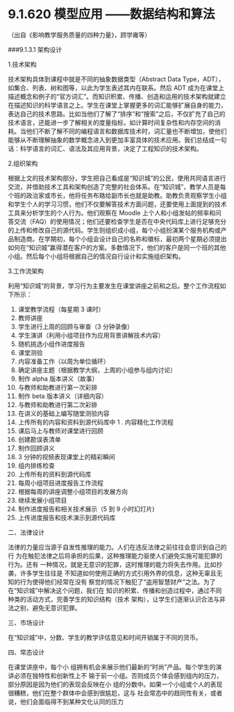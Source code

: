 # 9.1.620 模型应用 ——数据结构和算法
（出自《影响教学服务质量的四种力量》，顾学雍等）

###9.1.3.1 架构设计

1.技术架构

技术架构具体到课程中就是不同的抽象数据类型（Abstract Data Type，ADT），如集合、列表、树和图等，以此为学生表述其内在联系。然后 ADT 成为在课堂上描述概念和例子的“官方词汇”。而知识积累、传播、创造和运用的技术架构就建立在描述知识的科学语言之上。学生在课堂上掌握更多的词汇能够扩展自身的能力，表达自己的技术思路。比如当他们了解了“排序”和“搜索”之后，不仅扩充了自己的技术语言，还能进一步了解相关的度量指标，如计算时间复杂性和内存空间的消耗。当他们不断了解不同的编程语言和数据库技术时，词汇量也不断增加，使他们能够从不断理解抽象的数学概念进入到更加丰富具体的技术应用。我们总结成一句话：科学语言的词汇、语法及其应用背景，决定了工程知识的技术架构。

2.组织架构

根据上文的技术架构部分，学生把自己看成是“知识城”的公民，使用共同语言进行交流，并借助技术工具和架构创造了完整的社会体系。在“知识城”，教学人员是每个班的政治家或市长，他将任务布臵给副市长也就是助教。助教负责观察学生小组和学生个人的学习习惯，他们不仅要解答技术方面问题，还要使用上面提到的技术工具来分析学生的个人行为。他们观察在 Moodle 上个人和小组发帖的频率和问答交流（FAQ）的使用情况；他们还要检查学生是否在中央代码库上进行足够充分的上传和修改自己的源代码。学生则组织成小组，每个小组扮演某个服务机构或产品制造商。在学期初，每个小组会设计自己的名称和徽标，最初两个星期必须提出如何在“知识城”赢得潜在客户的方案。多数情况下，他们的客户是同一个班的其他小组。然后每个小组将根据自己的情况自行设计和实施组织架构。


3.工作流架构

利用“知识城”的背景，学习行为主要发生在课堂讲座之前和之后。整个工作流程如下所示：
1. 课堂教学流程（每星期 3 课时）
1. 教师讲座
1. 学生进行上周的回顾与审查（3 分钟录像）
1. 学生演讲（利用小组项目作为应用背景讲解技术内容）
1. 随机挑选小组作进度报告
1. 课堂测验
1. 内容准备工作（以周为单位循环）
1. 确定讲座主题（根据教学大纲，上周的小组参与组内讨论）
1. 制作 alpha 版本讲义（故事）
1. 与教师和助教进行第一次彩排
1. 制作 beta 版本讲义（详细内容）
1. 与教师和助教进行第二次彩排
1. 在讲义的基础上编写随堂测验内容
1. 上传所有的内容和资料到源代码库中
1 . 内容精化工作流程
1. 课后马上与教师对课堂进行回顾
1. 创建勘误表清单
1. 制作回顾讲义
1. 3 分钟的视频表现课堂上的精彩瞬间
1. 组内排练检查
1. 上传所有的资料到源代码库
1. 每周小组项目进度报告工作流程
1. 根据每周的讲座调整小组项目的发展方向
1. 继续发展小组项目
1. 制作进度报告和相关技术展示（5 到 9 小时幻灯片)
1. 上传进度报告和技术演示到源代码库


二、法律设计

法律的力量应当源于自发性推理的能力。人们在违反法律之前往往会意识到自己的行
为在触犯法律之后将承担的后果，这种推理能力驱使人们避免实施可能犯罪的行为。还有
一种情况，就是无意识的犯罪，这时推理的能力将失去作用。比如抄袭，许多学生往往是
不知道如何使用正确的方式引用外界的信息，这种无辜且无知的行为使得他们经常在没有
察觉的情况下触犯了“盗用智慧财产”之法。为了在“知识城”中解决这个问题，我们在
知识的积累、传播和创造过程中，通过不同种类的活动方式，完善学生的知识结构（技术
架构），让学生们逐渐认识合法与非法之别，避免无意识犯罪。

三、市场设计

在“知识城”中，分数、学生的教学评估意见和时间开销属于不同的货币。

四、常态设计

在课堂讲座中，每个小
组拥有机会来展示他们最新的“时尚”产品。每个学生的演讲必须在独特性和创新性上不
输于前一小组。否则成员个体会感到组内的压力，部分原因是因为他们的表现会反映在小
组的分数中。如果一个小组或个人的表现很糟糕，他们在整个群体中会感到很尴尬，这与
社会常态中的趋同性有关，或者说，他们会面临得不到某种文化认同的压力


